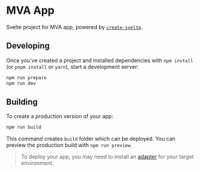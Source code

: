 # MVA App

Svelte project for MVA app, powered by [`create-svelte`](https://github.com/sveltejs/kit/tree/master/packages/create-svelte).

## Developing

Once you've created a project and installed dependencies with `npm install` (or `pnpm install` or `yarn`), start a development server:

```bash
npm run prepare
npm run dev
```

## Building

To create a production version of your app:

```bash
npm run build
```

This command creates `build` folder which can be deployed. You can preview the production build with `npm run preview`.

> To deploy your app, you may need to install an [adapter](https://kit.svelte.dev/docs/adapters) for your target environment.
